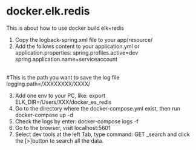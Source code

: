 # docker.elk.redis
This is about how to use docker build elk+redis

1. Copy the logback-spring.xml file to your app/resource/
2. Add the follows content to your application.yml or application.properties:
  spring.profiles.active=dev
  spring.application.name=serviceaccount
  <br>
  #This is the path you want to save the log file
  logging.path=/XXXXXXXX/XXXX/
 
3. Add one env to your PC, like: export ELK_DIR=/Users/XXX/docker_es_redis
4. Go to the directory where the docker-compose.yml exist, then run docker-compose up -d
5. Check the logs by enter: 
   docker-compose logs -f
6. Go to the browser, visit localhost:5601
7. Select dev tools at the left Tab, type command: GET _search and click the [>]button to search all the data.